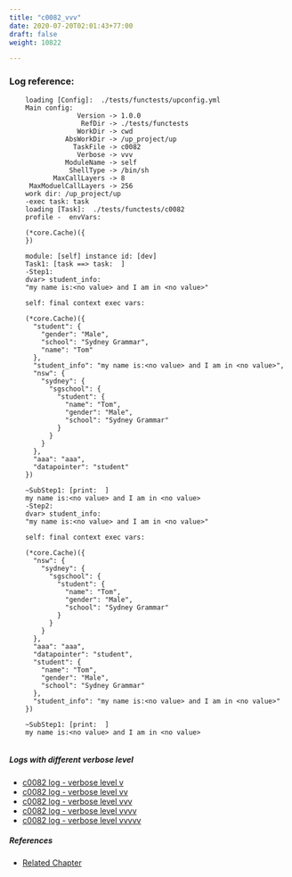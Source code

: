 ```yaml
---
title: "c0082_vvv"
date: 2020-07-20T02:01:43+77:00
draft: false
weight: 10822

---
```


### Log reference: <no value>

```
    loading [Config]:  ./tests/functests/upconfig.yml
    Main config:
                 Version -> 1.0.0
                  RefDir -> ./tests/functests
                 WorkDir -> cwd
              AbsWorkDir -> /up_project/up
                TaskFile -> c0082
                 Verbose -> vvv
              ModuleName -> self
               ShellType -> /bin/sh
           MaxCallLayers -> 8
     MaxModuelCallLayers -> 256
    work dir: /up_project/up
    -exec task: task
    loading [Task]:  ./tests/functests/c0082
    profile -  envVars:
    
    (*core.Cache)({
    })
    
    module: [self] instance id: [dev]
    Task1: [task ==> task:  ]
    -Step1:
    dvar> student_info:
    "my name is:<no value> and I am in <no value>"
    
    self: final context exec vars:
    
    (*core.Cache)({
      "student": {
        "gender": "Male",
        "school": "Sydney Grammar",
        "name": "Tom"
      },
      "student_info": "my name is:<no value> and I am in <no value>",
      "nsw": {
        "sydney": {
          "sgschool": {
            "student": {
              "name": "Tom",
              "gender": "Male",
              "school": "Sydney Grammar"
            }
          }
        }
      },
      "aaa": "aaa",
      "datapointer": "student"
    })
    
    ~SubStep1: [print:  ]
    my name is:<no value> and I am in <no value>
    -Step2:
    dvar> student_info:
    "my name is:<no value> and I am in <no value>"
    
    self: final context exec vars:
    
    (*core.Cache)({
      "nsw": {
        "sydney": {
          "sgschool": {
            "student": {
              "name": "Tom",
              "gender": "Male",
              "school": "Sydney Grammar"
            }
          }
        }
      },
      "aaa": "aaa",
      "datapointer": "student",
      "student": {
        "name": "Tom",
        "gender": "Male",
        "school": "Sydney Grammar"
      },
      "student_info": "my name is:<no value> and I am in <no value>"
    })
    
    ~SubStep1: [print:  ]
    my name is:<no value> and I am in <no value>
    
```

##### Logs with different verbose level
* [c0082 log - verbose level v](../../logs/c0082_v)
* [c0082 log - verbose level vv](../../logs/c0082_vv)
* [c0082 log - verbose level vvv](../../logs/c0082_vvv)
* [c0082 log - verbose level vvvv](../../logs/c0082_vvvv)
* [c0082 log - verbose level vvvvv](../../logs/c0082_vvvvv)

##### References
* [Related Chapter](../../dvars/c0082)
